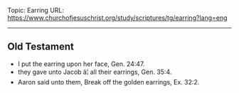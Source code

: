 Topic: Earring
URL: https://www.churchofjesuschrist.org/study/scriptures/tg/earring?lang=eng

---

## Old Testament

- I put the earring upon her face, Gen. 24:47.
- they gave unto Jacob â¦ all their earrings, Gen. 35:4.
- Aaron said unto them, Break off the golden earrings, Ex. 32:2.

